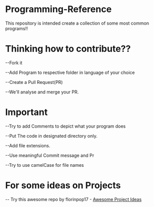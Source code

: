 # Programming-Reference
This repository is intended create a collection of some most common programs!!

# Thinking how to contribute??


--Fork it

--Add Program to respective folder in language of your choice

--Create a Pull Request(PR)

--We'll analyse and merge your PR.
#

# Important

--Try to add Comments to depict what your program does

--Put The code in designated directory only.

--Add file extensions.

--Use meaningful Commit message and Pr

--Try to use camelCase  for file names

# For some ideas on Projects
-- Try this awesome repo by florinpop17 - [Awesome Project Ideas](https://github.com/florinpop17/app-ideas)
